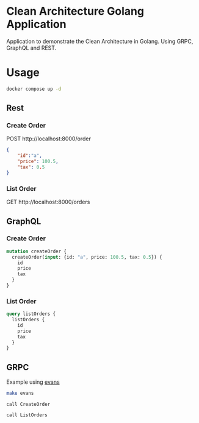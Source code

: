 # Clean Architecture Golang Application

Application to demonstrate the Clean Architecture in Golang. Using GRPC, GraphQL and REST.

# Usage

```bash
docker compose up -d 
```

## Rest

### Create Order
POST http://localhost:8000/order
```json
{
    "id":"a",
    "price": 100.5,
    "tax": 0.5
}
```

### List Order
GET http://localhost:8000/orders

## GraphQL

### Create Order
```graphql
mutation createOrder {
  createOrder(input: {id: "a", price: 100.5, tax: 0.5}) {
    id
    price
    tax
  }
}
```

### List Order
```graphql
query listOrders {
  listOrders {
    id
    price
    tax
  }
}
```

## GRPC

Example using [evans](https://github.com/ktr0731/evans)

```bash
make evans
```

```grpc
call CreateOrder
```

```grpc
call ListOrders
```
